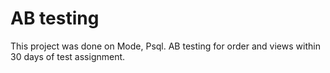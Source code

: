 # AB testing

This project was done on Mode, Psql. AB testing for order and views within 30 days of test assignment.

